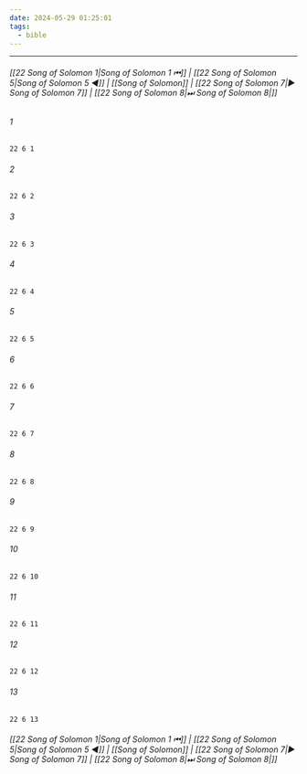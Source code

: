 ```yaml
---
date: 2024-05-29 01:25:01
tags:
  - bible
---
```

___

###### [[22 Song of Solomon 1|Song of Solomon 1 ⏮]] | [[22 Song of Solomon 5|Song of Solomon 5 ◀]] | [[Song of Solomon]] | [[22 Song of Solomon 7|▶ Song of Solomon 7]] | [[22 Song of Solomon 8|⏭ Song of Solomon 8|]]

###### 1
``` verse
22 6 1 
```
###### 2
``` verse
22 6 2 
```
###### 3
``` verse
22 6 3 
```
###### 4
``` verse
22 6 4 
```
###### 5
``` verse
22 6 5 
```
###### 6
``` verse
22 6 6 
```
###### 7
``` verse
22 6 7 
```
###### 8
``` verse
22 6 8 
```
###### 9
``` verse
22 6 9 
```
###### 10
``` verse
22 6 10 
```
###### 11
``` verse
22 6 11 
```
###### 12
``` verse
22 6 12 
```
###### 13
``` verse
22 6 13 
```

###### [[22 Song of Solomon 1|Song of Solomon 1 ⏮]] | [[22 Song of Solomon 5|Song of Solomon 5 ◀]] | [[Song of Solomon]] | [[22 Song of Solomon 7|▶ Song of Solomon 7]] | [[22 Song of Solomon 8|⏭ Song of Solomon 8|]]

